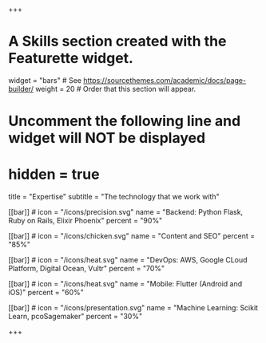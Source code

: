 +++
# A Skills section created with the Featurette widget.
widget = "bars"  # See https://sourcethemes.com/academic/docs/page-builder/
weight = 20  # Order that this section will appear.

# Uncomment the following line and widget will NOT be displayed
# hidden = true

title = "Expertise"
subtitle = "The technology that we work with"

[[bar]]
	# icon = "/icons/precision.svg"
	name = "Backend: Python Flask, Ruby on Rails, Elixir Phoenix"
	percent = "90%"

[[bar]]
	# icon = "/icons/chicken.svg"
	name = "Content and SEO"
	percent = "85%"

[[bar]]
	# icon = "/icons/heat.svg"
	name = "DevOps: AWS, Google CLoud Platform, Digital Ocean, Vultr"
	percent = "70%"

[[bar]]
	# icon = "/icons/heat.svg"
	name = "Mobile: Flutter (Android and iOS)"
	percent = "60%"

[[bar]]
	# icon = "/icons/presentation.svg"
	name = "Machine Learning: Scikit Learn, pcoSagemaker"
	percent = "30%"	

+++

